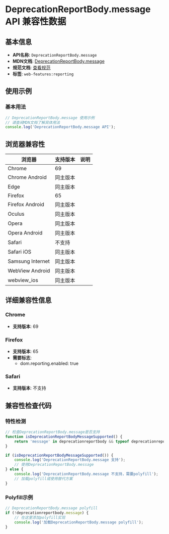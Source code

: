 # DeprecationReportBody.message API 兼容性数据

## 基本信息

- **API名称**: `DeprecationReportBody.message`
- **MDN文档**: [DeprecationReportBody.message](https://developer.mozilla.org/docs/Web/API/DeprecationReportBody/message)
- **规范文档**: [查看规范](https://wicg.github.io/deprecation-reporting/#dom-deprecationreportbody-message)
- **标签**: `web-features:reporting`

## 使用示例

### 基本用法

```javascript
// DeprecationReportBody.message 使用示例
// 请查阅MDN文档了解具体用法
console.log('DeprecationReportBody.message API');
```

## 浏览器兼容性

| 浏览器 | 支持版本 | 说明 |
|--------|----------|------|
| Chrome | 69 |  |
| Chrome Android | 同主版本 |  |
| Edge | 同主版本 |  |
| Firefox | 65 |  |
| Firefox Android | 同主版本 |  |
| Oculus | 同主版本 |  |
| Opera | 同主版本 |  |
| Opera Android | 同主版本 |  |
| Safari | 不支持 |  |
| Safari iOS | 同主版本 |  |
| Samsung Internet | 同主版本 |  |
| WebView Android | 同主版本 |  |
| webview_ios | 同主版本 |  |

## 详细兼容性信息

### Chrome

- **支持版本**: 69

### Firefox

- **支持版本**: 65
- **需要标志**: 
  - dom.reporting.enabled: true

### Safari

- **支持版本**: 不支持

## 兼容性检查代码

### 特性检测

```javascript
// 检查DeprecationReportBody.message是否支持
function isDeprecationReportBodyMessageSupported() {
    return 'message' in deprecationreportbody && typeof deprecationreportbody.message === 'function';
}

if (isDeprecationReportBodyMessageSupported()) {
    console.log('DeprecationReportBody.message 支持');
    // 使用DeprecationReportBody.message
} else {
    console.log('DeprecationReportBody.message 不支持，需要polyfill');
    // 加载polyfill或使用替代方案
}
```

### Polyfill示例

```javascript
// DeprecationReportBody.message polyfill
if (!deprecationreportbody.message) {
    // 在这里添加polyfill实现
    console.log('加载DeprecationReportBody.message polyfill');
}
```

